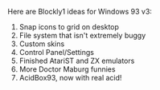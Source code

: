 Here are Blockly1 ideas for Windows 93 v3:
1. Snap icons to grid on desktop
2. File system that isn't extremely buggy
3. Custom skins
4. Control Panel/Settings
5. Finished AtariST and ZX emulators
6. More Doctor Maburg funnies
7. AcidBox93, now with real acid!
